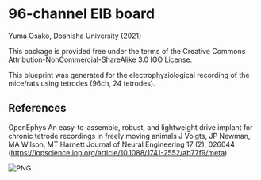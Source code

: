 # 96-channel EIB board
Yuma Osako, Doshisha University (2021)   

This package is provided free under the terms of the Creative Commons Attribution-NonCommercial-ShareAlike 3.0 IGO License.

This blueprint was generated for the electrophysiological recording of the mice/rats using tetrodes (96ch, 24 tetrodes).

## References
OpenEphys 
An easy-to-assemble, robust, and lightweight drive implant for chronic tetrode recordings in freely moving animals J Voigts, JP Newman, MA Wilson, MT Harnett Journal of Neural Engineering 17 (2), 026044 (https://iopscience.iop.org/article/10.1088/1741-2552/ab77f9/meta) 

![PNG](https://user-images.githubusercontent.com/45959880/111133318-be1fcb80-85bd-11eb-8258-e7b426bc4453.jpg)


